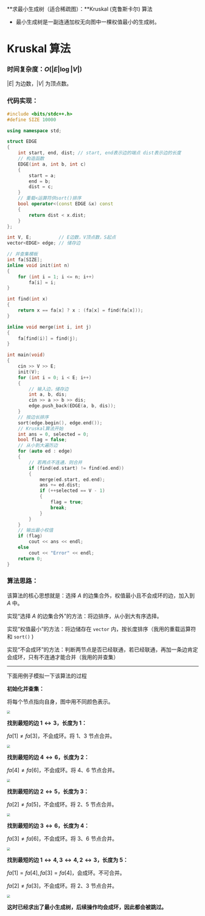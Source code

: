 **求最小生成树（适合稀疏图）：**Kruskal (克鲁斯卡尔) 算法

- 最小生成树是一副连通加权无向图中一棵权值最小的生成树。

<!--more-->

# Kruskal 算法

### 时间复杂度：$O(\left|E\right|\log\left|V\right|)$

$\left|E\right|$ 为边数，$\left|V\right|$ 为顶点数。

### 代码实现：

```cpp
#include <bits/stdc++.h>
#define SIZE 10000

using namespace std;

struct EDGE
{
    int start, end, dist; // start, end表示边的端点 dist表示边的长度
    // 构造函数
    EDGE(int a, int b, int c)
    {
        start = a;
        end = b;
        dist = c;
    }
    // 重载<运算符供sort()排序
    bool operator<(const EDGE &x) const
    {
        return dist < x.dist;
    }
};

int V, E;          // E边数，V顶点数，S起点
vector<EDGE> edge; // 储存边

// 并查集模板
int fa[SIZE];
inline void init(int n)
{
    for (int i = 1; i <= n; i++)
        fa[i] = i;
}

int find(int x)
{
    return x == fa[x] ? x : (fa[x] = find(fa[x]));
}

inline void merge(int i, int j)
{
    fa[find(i)] = find(j);
}

int main(void)
{
    cin >> V >> E;
    init(V);
    for (int i = 0; i < E; i++)
    {
        // 输入边，储存边
        int a, b, dis;
        cin >> a >> b >> dis;
        edge.push_back(EDGE(a, b, dis));
    }
    // 按边长排序
    sort(edge.begin(), edge.end());
    // Kruskal算法开始
    int ans = 0, selected = 0;
    bool flag = false;
    // 从小到大遍历边
    for (auto ed : edge)
    {
        // 若两点不连通，则合并
        if (find(ed.start) != find(ed.end))
        {
            merge(ed.start, ed.end);
            ans += ed.dist;
            if (++selected == V - 1)
            {
                flag = true;
                break;
            }
        }
    }
    // 输出最小权值
    if (flag)
        cout << ans << endl;
    else
        cout << "Error" << endl;
    return 0;
}
```

### 算法思路：

该算法的核心思想就是：选择 $A$ 的边集合外，权值最小且不会成环的边，加入到 $A$ 中。

实现“选择 $A$ 的边集合外”的方法：将边排序，从小到大有序选择。

实现“权值最小”的方法：将边储存在 `vector` 内，按长度排序（我用的重载运算符和 `sort()` )

实现“不会成环”的方法：判断两节点是否已经联通，若已经联通，再加一条边肯定会成环，只有不连通才能合并（我用的并查集）

------

下面用例子模拟一下该算法的过程

**初始化并查集：**

将每个节点指向自身，图中用不同颜色表示。

<img src="https://assets.zouht.com/img/note/32-01.webp" style="zoom:50%;" />

**找到最短的边 $1\leftrightarrow 3$，长度为 $1$：**

$fa[1]\neq fa[3]$，不会成环。将 $1$、$3$ 节点合并。

<img src="https://assets.zouht.com/img/note/32-02.webp" style="zoom:50%;" />

**找到最短的边 $4\leftrightarrow 6$，长度为 $2$：**

$fa[4]\neq fa[6]$，不会成环。将 $4$、$6$ 节点合并。

<img src="https://assets.zouht.com/img/note/32-03.webp" style="zoom:50%;" />

**找到最短的边 $2\leftrightarrow 5$，长度为 $3$：**

$fa[2]\neq fa[5]$，不会成环。将 $2$、$5$ 节点合并。

<img src="https://assets.zouht.com/img/note/32-04.webp" style="zoom:50%;" />

**找到最短的边 $3\leftrightarrow 6$，长度为 $4$：**

$fa[3]\neq fa[6]$，不会成环。将 $3$、$6$ 节点合并。

<img src="https://assets.zouht.com/img/note/32-05.webp" style="zoom:50%;" />

**找到最短的边 $1\leftrightarrow 4, 3\leftrightarrow 4, 2\leftrightarrow 3$，长度为 $5$：**

$fa[1]=fa[4], fa[3]=fa[4]$，会成环。不可合并。

$fa[2]\neq fa[3]$，不会成环。将 $2$、$3$ 节点合并。

<img src="https://assets.zouht.com/img/note/32-06.webp" style="zoom:50%;" />

**这时已经求出了最小生成树，后续操作均会成环，因此都会被跳过。**